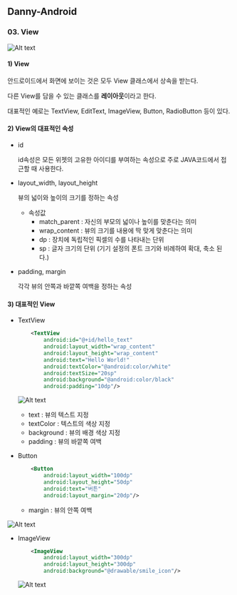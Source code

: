 ## Danny-Android

### 03. View

![Alt text](https://github.com/DaeunJeong/Danny-Android/blob/master/03.%20View/View%20inheritance.png)

#### 1) View

안드로이드에서 화면에 보이는 것은 모두 View 클래스에서 상속을 받는다.

다른 View를 담을 수 있는 클래스를 **레이아웃**이라고 한다.

대표적인 예로는 TextView, EditText, ImageView, Button, RadioButton 등이 있다.  



#### 2) View의 대표적인 속성

- id

  id속성은 모든 위젯의 고유한 아이디를 부여하는 속성으로 주로 JAVA코드에서 접근할 때 사용한다.

- layout_width, layout_height

  뷰의 넓이와 높이의 크기를 정하는 속성

  - 속성값
    - match_parent : 자신의 부모의 넓이나 높이를 맞춘다는 의미
    - wrap_content : 뷰의 크기를 내용에 딱 맞게 맞춘다는 의미
    - dp : 장치에 독립적인 픽셀의 수를 나타내는 단위
    - sp : 글자 크기의 단위 (기기 설정의 폰트 크기와 비례하여 확대, 축소 된다.)

- padding, margin

  각각 뷰의 안쪽과 바깥쪽 여백을 정하는 속성


#### 3) 대표적인 View

- TextView

  ```xml
      <TextView
          android:id="@+id/hello_text"
          android:layout_width="wrap_content"
          android:layout_height="wrap_content"
          android:text="Hello World!"
          android:textColor="@android:color/white"
          android:textSize="20sp"
          android:background="@android:color/black"
          android:padding="10dp"/>
  ```

  ![Alt text](https://github.com/DaeunJeong/Danny-Android/blob/master/03.%20View/TextView%20example.png)

  - text : 뷰의 텍스트 지정
  - textColor : 텍스트의 색상 지정
  - background : 뷰의 배경 색상 지정
  - padding : 뷰의 바깥쪽 여백

- Button

  ~~~xml
      <Button
          android:layout_width="100dp"
          android:layout_height="50dp"
          android:text="버튼"
          android:layout_margin="20dp"/>
  ~~~

  - margin : 뷰의 안쪽 여백

![Alt text](https://github.com/DaeunJeong/Danny-Android/blob/master/03.%20View/Button%20example.png)



- ImageView

  ```xml
      <ImageView
          android:layout_width="300dp"
          android:layout_height="300dp"
          android:background="@drawable/smile_icon"/>
  ```

  ![Alt text](https://github.com/DaeunJeong/Danny-Android/blob/master/03.%20View/ImageView%20example.png)
